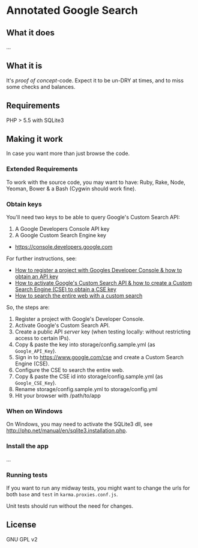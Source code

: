 # Annotated Google Search

## What it does

...

## What it is

It's _proof of concept_-code. Expect it to be un-DRY at times, and to miss some checks and balances. 

## Requirements

PHP > 5.5 with SQLite3

## Making it work

In case you want more than just browse the code.

### Extended Requirements

To work with the source code, you may want to have:
Ruby, Rake, Node, Yeoman, Bower & a Bash (Cygwin should work fine).  

### Obtain keys

You'll need two keys to be able to query Google's Custom Search API:

1. A Google Developers Console API key 
2. A Google Custom Search Engine key

* https://console.developers.google.com

For further instructions, see: 

* [How to register a project with Googles Developer Console & how to obtain an API key](https://developers.google.com/console/help/new/)
* [How to activate Google's Custom Search API & how to create a Custom Search Engine (CSE) to obtain a CSE key](https://developers.google.com/console/help/new/)
* [How to search the entire web with a custom search](https://support.google.com/customsearch/answer/2631040)

So, the steps are:

1. Register a project with Google's Developer Console.
2. Activate Google's Custom Search API.
3. Create a public API _server_ key (when testing locally: without restricting access to certain IPs).
4. Copy & paste the key into storage/config.sample.yml (as `Google_API_Key`).
5. Sign in to https://www.google.com/cse and create a Custom Search Engine (CSE).
6. Configure the CSE to search the entire web.
7. Copy & paste the CSE id into storage/config.sample.yml (as `Google_CSE_Key`).
8. Rename storage/config.sample.yml to storage/config.yml
9. Hit your browser with /path/to/app    

### When on Windows

On Windows, you may need to activate the SQLite3 dll, see http://php.net/manual/en/sqlite3.installation.php.

### Install the app

...

### Running tests

If you want to run any midway tests, you might want to change the urls for both `base` and `test` in `karma.proxies.conf.js`. 

Unit tests should run without the need for changes.

## License

GNU GPL v2